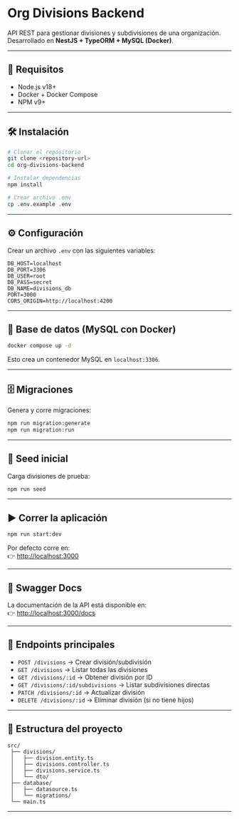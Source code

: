# Org Divisions Backend

API REST para gestionar divisiones y subdivisiones de una organización.  
Desarrollado en **NestJS + TypeORM + MySQL (Docker)**.

---

## 🚀 Requisitos

- Node.js v18+
- Docker + Docker Compose
- NPM v9+

---

## 🛠 Instalación

```bash
# Clonar el repositorio
git clone <repository-url>
cd org-divisions-backend

# Instalar dependencias
npm install

# Crear archivo .env
cp .env.example .env
```

---

## ⚙️ Configuración

Crear un archivo `.env` con las siguientes variables:

```env
DB_HOST=localhost
DB_PORT=3306
DB_USER=root
DB_PASS=secret
DB_NAME=divisions_db
PORT=3000
CORS_ORIGIN=http://localhost:4200
```

---

## 🐳 Base de datos (MySQL con Docker)

```bash
docker compose up -d
```

Esto crea un contenedor MySQL en `localhost:3306`.

---

## 🗄 Migraciones

Genera y corre migraciones:

```bash
npm run migration:generate
npm run migration:run
```

---

## 🌱 Seed inicial

Carga divisiones de prueba:

```bash
npm run seed
```

---

## ▶️ Correr la aplicación

```bash
npm run start:dev
```

Por defecto corre en:  
👉 [http://localhost:3000](http://localhost:3000)

---

## 📖 Swagger Docs

La documentación de la API está disponible en:  
👉 [http://localhost:3000/docs](http://localhost:3000/docs)

---

## 🔑 Endpoints principales

- `POST /divisions` → Crear división/subdivisión  
- `GET /divisions` → Listar todas las divisiones  
- `GET /divisions/:id` → Obtener división por ID  
- `GET /divisions/:id/subdivisions` → Listar subdivisiones directas  
- `PATCH /divisions/:id` → Actualizar división  
- `DELETE /divisions/:id` → Eliminar división (si no tiene hijos)

---

## 📂 Estructura del proyecto

```
src/
 ├── divisions/
 │   ├── division.entity.ts
 │   ├── divisions.controller.ts
 │   ├── divisions.service.ts
 │   └── dto/
 ├── database/
 │   ├── datasource.ts
 │   └── migrations/
 └── main.ts
```

---